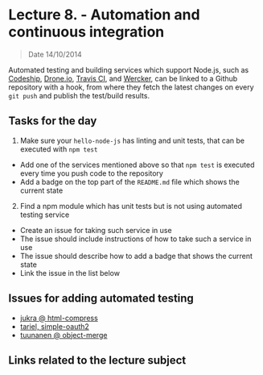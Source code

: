 # Lecture 8. - Automation and continuous integration

> Date 14/10/2014

Automated testing and building services which support Node.js, such as [Codeship][],
[Drone.io][], [Travis CI][], and [Wercker][], can be linked to
a Github repository with a hook, from where they fetch the latest
changes on every `git push` and publish the test/build results.


## Tasks for the day

1. Make sure your `hello-node-js` has linting and unit tests, that can be executed with `npm test`
  - Add one of the services mentioned above so that `npm test` is executed every time you push code to the repository
  - Add a badge on the top part of the `README.md` file which shows the current state
2. Find a npm module which has unit tests but is not using automated testing service
  - Create an issue for taking such service in use
  - The issue should include instructions of how to take such a service in use
  - The issue should describe how to add a badge that shows the current state
  - Link the issue in the list below

## Issues for adding automated testing

- [jukra @ html-compress](https://github.com/yuanfang829/html-compress/issues/1 "jukra @ html-compress")
- [tariel, simple-oauth2](https://github.com/andreareginato/simple-oauth2/pull/25 "tariel, simple-oauth2")
- [tuunanen @ object-merge](https://github.com/matthewkastor/object-merge/pull/4)

## Links related to the lecture subject



[Codeship]: https://codeship.io/documentation/languages/nodejs/ "We use nvm to manage different node versions"
[drone.io]: http://docs.drone.io/node.html "Building Node.js Projects"
[travis ci]: http://docs.travis-ci.com/user/languages/javascript-with-nodejs/ "Building a Node.js project"
[wercker]: http://devcenter.wercker.com/articles/languages/nodejs.html "Wercker supports node.js"
